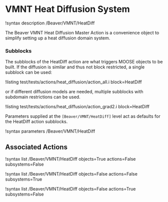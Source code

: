 # VMNT Heat Diffusion System

!syntax description /Beaver/VMNT/HeatDiff

The Beaver VMNT Heat Diffusion Master Action is a convenience object to simplify setting up a heat diffusion domain system.


### Subblocks

The subblocks of the HeatDiff action are what triggers MOOSE objects to be built.
If the diffusion is similar and thus not block restricted, a single subblock can be used:

!listing test/tests/actions/heat_diffusion/action_all.i block=HeatDiff

or if different diffusion models are needed, multiple subblocks with subdomain restrictions
can be used.

!listing test/tests/actions/heat_diffusion/action_grad2.i block=HeatDiff

Parameters supplied at the `[Beaver/VMNT/HeatDiff]` level act as
defaults for the HeatDiff action subblocks.

!syntax parameters /Beaver/VMNT/HeatDiff

## Associated Actions

!syntax list /Beaver/VMNT/HeatDiff objects=True actions=False subsystems=False

!syntax list /Beaver/VMNT/HeatDiff objects=False actions=False subsystems=True

!syntax list /Beaver/VMNT/HeatDiff objects=False actions=True subsystems=False
